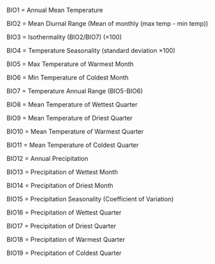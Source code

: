 

BIO1 = Annual Mean Temperature

BIO2 = Mean Diurnal Range (Mean of monthly (max temp - min temp))

BIO3 = Isothermality (BIO2/BIO7) (×100)

BIO4 = Temperature Seasonality (standard deviation ×100)

BIO5 = Max Temperature of Warmest Month

BIO6 = Min Temperature of Coldest Month

BIO7 = Temperature Annual Range (BIO5-BIO6)

BIO8 = Mean Temperature of Wettest Quarter

BIO9 = Mean Temperature of Driest Quarter

BIO10 = Mean Temperature of Warmest Quarter

BIO11 = Mean Temperature of Coldest Quarter

BIO12 = Annual Precipitation

BIO13 = Precipitation of Wettest Month

BIO14 = Precipitation of Driest Month

BIO15 = Precipitation Seasonality (Coefficient of Variation)

BIO16 = Precipitation of Wettest Quarter

BIO17 = Precipitation of Driest Quarter

BIO18 = Precipitation of Warmest Quarter

BIO19 = Precipitation of Coldest Quarter